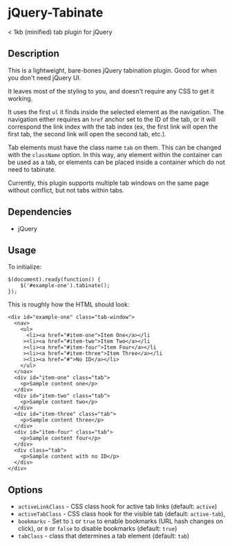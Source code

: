 jQuery-Tabinate
===============

< 1kb (minified) tab plugin for jQuery

Description
-----------
This is a lightweight, bare-bones jQuery tabination plugin. Good for when you don't need jQuery UI.

It leaves most of the styling to you, and doesn't require any CSS to get it working.

It uses the first `ul` it finds inside the selected element as the navigation. The navigation either requires an `href` anchor set to the ID of the tab,
or it will correspond the link index with the tab index (ex, the first link will open the first tab, the second link will open the second tab, etc.).

Tab elements must have the class name `tab` on them. This can be changed with the `className` option. In this way, any element within the container can be
used as a tab, or elements can be placed inside a container which do not need to tabinate.

Currently, this plugin supports multiple tab windows on the same page without conflict, but not tabs within tabs.


Dependencies
------------
* jQuery


Usage
-----
To initialize:

	$(document).ready(function() {
		$('#example-one').tabinate();
	});

This is roughly how the HTML should look:

	<div id="example-one" class="tab-window">
	  <nav>
	    <ul>
	      <li><a href="#item-one">Item One</a></li
	     ><li><a href="#item-two">Item Two</a></li
	     ><li><a href="#item-four">Item Four</a></li
	     ><li><a href="#item-three">Item Three</a></li
	     ><li><a href="#">No ID</a></li>
	    </ul>
	  </nav>
	  <div id="item-one" class="tab">
	    <p>Sample content one</p>
	  </div>
	  <div id="item-two" class="tab">
	    <p>Sample content two</p>
	  </div>
	  <div id="item-three" class="tab">
	    <p>Sample content three</p>
	  </div>
	  <div id="item-four" class="tab">
	    <p>Sample content four</p>
	  </div>
	  <div class="tab">
	    <p>Sample content with no ID</p>
	  </div>
	</div>


Options
-------
* `activeLinkClass` - CSS class hook for active tab links (default: `active`)
* `activeTabClass` - CSS class hook for the visible tab (default: `active-tab`),
* `bookmarks` - Set to `1` or `true` to enable bookmarks (URL hash changes on click), or `0` or `false` to disable bookmarks (default: `true`)
* `tabClass` - class that determines a tab element (default: `tab`)